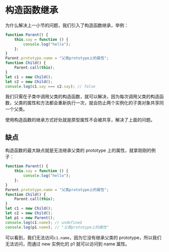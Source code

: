 # 构造函数继承

为什么解决上一小节的问题，我们引入了构造函数继承，举例：

```js
function Parent() {
	this.say = function () {
		console.log("hello");
	};
}
Parent.prototype.name = "父类prototype上的属性";
function Child() {
	Parent.call(this);
}
let c1 = new Child();
let c2 = new Child();
console.log(c1.say === c2.say); // false
```

我们只需在子类中调用父类的构造函数，就可以解决，因为每次调用父类的构造函数，父类的属性和方法都会重新执行一次，就会防止两个实例化的子类对象共享同一个父类。

使用构造函数的继承方式好处就是原型属性不会被共享，解决了上面的问题。

## 缺点

构造函数的最大缺点就是无法继承父类的 prototype 上的属性，就拿刚刚的例子：

```js
function Parent() {
	this.say = function () {
		console.log("hello");
	};
}
Parent.prototype.name = "父类prototype上的属性";
function Child() {
	Parent.call(this);
}
let c1 = new Child();
let c2 = new Child();
let p1 = new Parent();
console.log(c1.name); // undefined
console.log(p1.name); // "父类prototype上的属性"
```

可以看到，我们无法访问`c1.name`，因为它没有继承父类的 prototype，所以我们无法访问，而通过 new 实例化的 p1 就可以访问到 name 属性。
